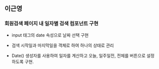 ## 이근영

### 회원검색 페이지 내 일자별 검색 컴포넌트 구현

- input 태그의 date 속성으로 날짜 선택 구현

- 검색 시작일과 마지막일을 객체로 하여 하나의 상태로 관리

- Date() 생성자를 사용하여 일자를 계산하고 오늘, 일주일전, 전체를 버튼으로 설정하도록 구현.
